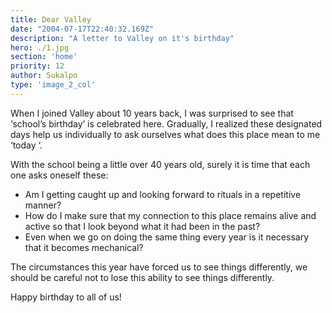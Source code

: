 ```yaml
---
title: Dear Valley
date: "2004-07-17T22:40:32.169Z"
description: "A letter to Valley on it's birthday"
hero: ./1.jpg
section: 'home'
priority: 12
author: Sukalpo
type: 'image_2_col'
---
```


When I joined Valley about 10 years back, I was surprised to see that ‘school’s birthday’ is celebrated here. Gradually, I realized these designated days help us individually to ask ourselves what does this place mean to me ‘today ‘. 

With the school being a little over 40 years old, surely it is time that each one asks oneself these:    

* Am I getting caught up and looking forward to rituals in a repetitive manner?
* How do I make sure that my connection to this place remains alive and active so that I look beyond what it had been in the past?
* Even when we go on doing the same thing every year is it necessary that it becomes mechanical? 

The circumstances this year have forced us to see things differently, we should be careful not to lose this ability to see things differently.
 
Happy birthday to all of us! 
